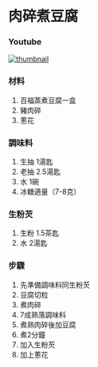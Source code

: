 # 肉碎煮豆腐

### Youtube
[![thumbnail](https://i.ytimg.com/vi/CGF_-9SNhoQ/hq2.jpg)](https://www.youtube.com/watch?v=CGF_-9SNhoQ)

### 材料
1. 百福蒸煮豆腐一盒
2. 豬肉碎
3. 蔥花

### 調味料
1. 生抽 1湯匙
2. 老抽 2.5湯匙
3. 水 1碗
4. 冰糖適量（7-8克）

### 生粉芡
1. 生粉 1.5茶匙
2. 水 2湯匙

### 步驟
1. 先準備調味料同生粉芡
2. 豆腐切粒
3. 煮肉碎
4. 7成熟落調味料
5. 煮熟肉碎後加豆腐
6. 煮2分鐘
7. 加入生粉芡
8. 加上蔥花
